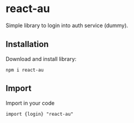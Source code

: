 # react-au

Simple library to login into auth service (dummy).

## Installation

Download and install library:
```react-native
npm i react-au
```

## Import
Import in your code
```react-native
import {login} "react-au"
```